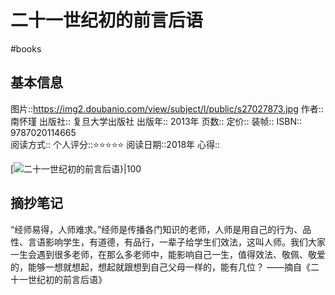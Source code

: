 ---
---

# 二十一世纪初的前言后语
#books 
## 基本信息

图片::https://img2.doubanio.com/view/subject/l/public/s27027873.jpg
作者:: 南怀瑾
出版社:: 复旦大学出版社
出版年:: 2013年
页数:: 
定价:: 
装帧:: 
ISBN:: 9787020114665  
阅读方式::
个人评分::⭐⭐⭐⭐⭐
阅读日期::2018年
心得::

 [![二十一世纪初的前言后语}|100](https://img2.doubanio.com/view/subject/l/public/s27027873.jpg )

## 摘抄笔记

“经师易得，人师难求。”经师是传播各门知识的老师，人师是用自己的行为、品性、言语影响学生，有道德，有品行，一辈子给学生们效法，这叫人师。我们大家一生会遇到很多老师，在那么多老师中，能影响自己一生，值得效法、敬佩、敬爱的，能够一想就想起，想起就跟想到自己父母一样的，能有几位？
——摘自《二十一世纪初的前言后语》